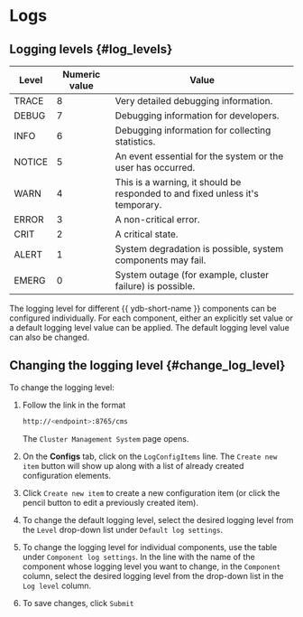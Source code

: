 # Logs

## Logging levels {#log_levels}

| Level | Numeric value | Value |
| --- | --- | --- |
| TRACE | 8 | Very detailed debugging information. |
| DEBUG | 7 | Debugging information for developers. |
| INFO | 6 | Debugging information for collecting statistics. |
| NOTICE | 5 | An event essential for the system or the user has occurred. |
| WARN | 4 | This is a warning, it should be responded to and fixed unless it's temporary. |
| ERROR | 3 | A non-critical error. |
| CRIT | 2 | A critical state. |
| ALERT | 1 | System degradation is possible, system components may fail. |
| EMERG | 0 | System outage (for example, cluster failure) is possible. |

The logging level for different {{ ydb-short-name }} components can be configured individually. For each component, either an explicitly set value or a default logging level value can be applied. The default logging level value can also be changed.

## Changing the logging level {#change_log_level}

To change the logging level:

1. Follow the link in the format

    ```bash
    http://<endpoint>:8765/cms
    ```

    The `Cluster Management System` page opens.

1. On the **Configs** tab, click on the `LogConfigItems` line. The `Create new item` button will show up along with a list of already created configuration elements.

1. Click `Create new item` to create a new configuration item (or click the pencil button to edit a previously created item).

1. To change the default logging level, select the desired logging level from the `Level` drop-down list under `Default log settings`.

1. To change the logging level for individual components, use the table under `Component log settings`. In the line with the name of the component whose logging level you want to change, in the `Component` column, select the desired logging level from the drop-down list in the `Log level` column.

1. To save changes, click `Submit`


